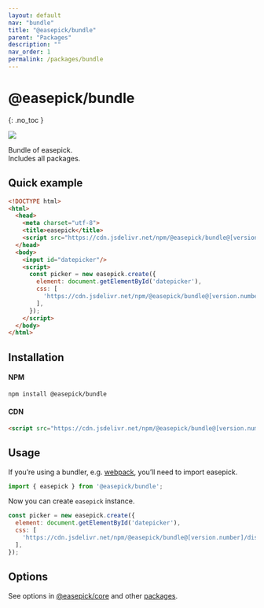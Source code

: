 ```yaml
---
layout: default
nav: "bundle"
title: "@easepick/bundle"
parent: "Packages"
description: ""
nav_order: 1
permalink: /packages/bundle
---
```


# @easepick/bundle
{: .no_toc }

![](https://img.shields.io/badge/npm-[version.number]-blue)

Bundle of easepick.  
Includes all packages.

## Quick example
```html
<!DOCTYPE html>
<html>
  <head>
    <meta charset="utf-8">
    <title>easepick</title>
    <script src="https://cdn.jsdelivr.net/npm/@easepick/bundle@[version.number]/dist/index.umd.min.js"></script>
  </head>
  <body>
    <input id="datepicker"/>
    <script>
      const picker = new easepick.create({
        element: document.getElementById('datepicker'),
        css: [
          'https://cdn.jsdelivr.net/npm/@easepick/bundle@[version.number]/dist/index.css',
        ],
      });
    </script>
  </body>
</html>
```

## Installation

#### NPM

```bash
npm install @easepick/bundle
```

#### CDN

```html
<script src="https://cdn.jsdelivr.net/npm/@easepick/bundle@[version.number]/dist/index.umd.min.js"></script>
```

## Usage

If you’re using a bundler, e.g. [webpack](https://webpack.js.org/), you’ll need to import easepick.

```ts
import { easepick } from '@easepick/bundle';
```

Now you can create `easepick` instance.

```js
const picker = new easepick.create({
  element: document.getElementById('datepicker'),
  css: [
    'https://cdn.jsdelivr.net/npm/@easepick/bundle@[version.number]/dist/index.css',
  ],
});
```

## Options
See options in [@easepick/core](/packages/core) and other [packages](/packages).